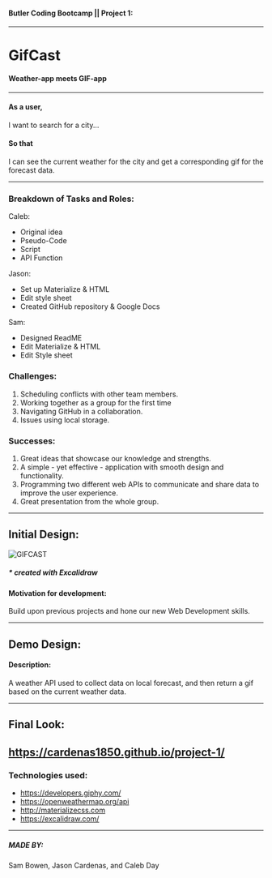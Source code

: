 #### Butler Coding Bootcamp  ||   Project 1:
---
# GifCast
#### Weather-app meets GIF-app
---
#### As a user, 
I want to search for a city...
#### So that 
I can see the current weather for the city and get a corresponding gif for the forecast data.

---

### Breakdown of Tasks and Roles:

Caleb: 
- Original idea 
- Pseudo-Code
- Script
- API Function

Jason: 
- Set up Materialize & HTML 
- Edit style sheet 
- Created GitHub repository & Google Docs

Sam: 
- Designed ReadME 
- Edit Materialize & HTML 
- Edit Style sheet

### Challenges:
1. Scheduling conflicts with other team members.
2. Working together as a group for the first time
3. Navigating GitHub in a collaboration.
4. Issues using local storage.

### Successes:
1. Great ideas that showcase our knowledge and strengths.
2. A simple - yet effective - application with smooth design and functionality.
3. Programming two different web APIs to communicate and share data to improve the user experience.
4. Great presentation from the whole group.

---

## Initial Design:
![GIFCAST](https://user-images.githubusercontent.com/100164686/163264370-fa9311bf-5930-496d-84fd-4a5bce1eb129.png)
##### \* created with Excalidraw
#### Motivation for development:    
Build upon previous projects and hone our new Web Development skills.

---

## Demo Design:

#### Description:    
A weather API used to collect data on local forecast, and then return a gif based on the current weather data.

---

## Final Look:

https://cardenas1850.github.io/project-1/
---

### Technologies used:
- https://developers.giphy.com/
- https://openweathermap.org/api
- http://materializecss.com
- https://excalidraw.com/

---

##### MADE BY:
Sam Bowen, Jason Cardenas, and Caleb Day
